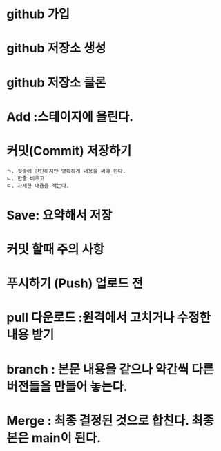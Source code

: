 # github 가입

# github 저장소 생성

# github 저장소 클론

# Add :스테이지에 올린다.

# 커밋(Commit) 저장하기

    ㄱ. 첫줄에 간단하지만 명확하게 내용을 써야 한다.
    ㄴ. 한줄 비우고
    ㄷ. 자세한 내용을 적는다.

# Save: 요약해서 저장

# 커밋 할때 주의 사항

# 푸시하기 (Push) 업로드 전

# pull 다운로드 :원격에서 고치거나 수정한 내용 받기

# branch : 본문 내용을 같으나 약간씩 다른 버전들을 만들어 놓는다.

# Merge : 최종 결정된 것으로 합친다. 최종본은 main이 된다.
